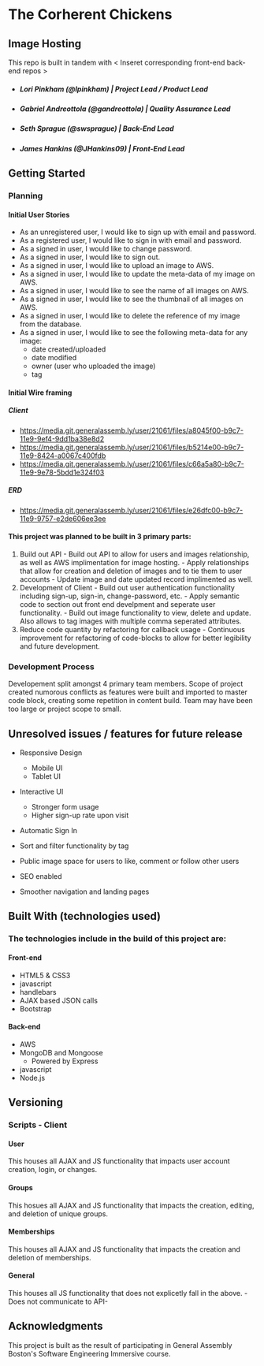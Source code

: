 # The Corherent Chickens
## Image Hosting

This repo is built in tandem with < Inseret corresponding front-end back-end repos >
- ##### Lori Pinkham (@lpinkham) | *Project Lead / Product Lead*
- ##### Gabriel Andreottola (@gandreottola) | *Quality Assurance Lead*
- ##### Seth Sprague (@swsprague) | *Back-End Lead*
- ##### James Hankins (@JHankins09) | *Front-End Lead*

## Getting Started

### Planning

#### Initial User Stories

- As an unregistered user, I would like to sign up with email and password.
- As a registered user, I would like to sign in with email and password.
- As a signed in user, I would like to change password.
- As a signed in user, I would like to sign out.
- As a signed in user, I would like to upload an image to AWS.
- As a signed in user, I would like to update the meta-data of my image on AWS.
- As a signed in user, I would like to see the name of all images on AWS.
- As a signed in user, I would like to see the thumbnail of all images on AWS.
- As a signed in user, I would like to delete the reference of my image from the database.
- As a signed in user, I would like to see the following meta-data for any image:
  - date created/uploaded
  - date modified
  - owner (user who uploaded the image)
  - tag

#### Initial Wire framing

##### Client
- https://media.git.generalassemb.ly/user/21061/files/a8045f00-b9c7-11e9-9ef4-9dd1ba38e8d2
- https://media.git.generalassemb.ly/user/21061/files/b5214e00-b9c7-11e9-8424-a0067c400fdb
- https://media.git.generalassemb.ly/user/21061/files/c66a5a80-b9c7-11e9-9e78-5bdd1e324f03

##### ERD
- https://media.git.generalassemb.ly/user/21061/files/e26dfc00-b9c7-11e9-9757-e2de606ee3ee


#### This project was planned to be built in 3 primary parts:
  1. Build out API
    - Build out API to allow for users and images relationship, as well as AWS implimentation for image hosting.
    - Apply relationships that allow for creation and deletion of images and to tie them to user accounts
    - Update image and date updated record implimented as well.
  2. Development of Client
    - Build out user authentication functionality including sign-up, sign-in, change-password, etc.
    - Apply semantic code to section out front end develpment and seperate user functionality.
    - Build out image functionality to view, delete and update. Also allows to tag images with multiple comma seperated attributes.
  3. Reduce code quantity by refactoring for callback usage
    - Continuous improvement for refactoring of code-blocks to allow for better legibility and future development.

### Development Process

Developement split amongst 4 primary team members. Scope of project created numorous conflicts as features were built and imported to master code block, creating some repetition in content build. Team may have been too large or project scope to small.

## Unresolved issues / features for future release

- Responsive Design
  * Mobile UI
  * Tablet UI

- Interactive UI
  * Stronger form usage
  * Higher sign-up rate upon visit

- Automatic Sign In

- Sort and filter functionality by tag

- Public image space for users to like, comment or follow other users

- SEO enabled

- Smoother navigation and landing pages

## Built With (technologies used)

### The technologies include in the build of this project are:
#### Front-end
  - HTML5 & CSS3
  - javascript
  - handlebars
  - AJAX based JSON calls
  - Bootstrap

#### Back-end
  - AWS
  - MongoDB and Mongoose
    - Powered by Express
  - javascript
  - Node.js

## Versioning

### Scripts - Client

#### User
  This houses all AJAX and JS functionality that impacts user account creation, login, or changes.

#### Groups
  This hosues all AJAX and JS functionality that impacts the creation, editing, and deletion of unique groups.

#### Memberships
  This houses all AJAX and JS functionality that impacts the creation and deletion of memberships.

#### General
  This houses all JS functionality that does not explicetly fall in the above. -Does not communicate to API-

## Acknowledgments
This project is built as the result of participating in General Assembly Boston's Software Engineering Immersive course.
